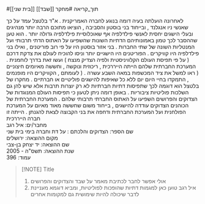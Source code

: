 #תוך_קריאה #מחקר 
[[שבד]]
[[בית שני]]

לאחרונה הועלתה בעיה דומה בנוגע לחברה האמריקנית . א"ד בלטצל עמד על כך שאנשי ניו אנגלנד , ובייחוד בני בוסטון והסביבה , הוציאו מתוכם הרבה יותר מנהיגים ובעלי הישגים יחסית לאנשי פילדלפיה אף שאוכלוסיית פילדלפיה גדולה יותר . הוא טען שההסבר לכך טמון באמונותיהם הדתיות השונות שהשפיעו על האתוס הדתי תרבותי ועל המנטליות השונה של שתי החברות . בני אזור בוסטון היו על פי רוב פוריטנים , ואילו בני פילדלפיה היו קוויקרים . הפוריטנים היו הישגיים יותר וניסו להוכיח לעולם את צדקת דרכם ( על פי תפיסת העולם הקלוויניסטית ולפיה הצדיק מנצח ) ועשו זאת בדרך לוחמנית . המערכת החברתית שלהם הייתה הייררכית , ריכוזית ונוקשה , וחששה מאיומים חיצוניים ( ראו למשל את ציד המכשפות במאה השבע עשרה . ( לעומתם , הקוויקרים היו מופנמים , התמקדו בחיי היום יום ללא כל שאיפות להישגים פוליטיים או חברתיים . מחקרו של בלטצל הוא דוגמה לכך שתפיסות דתיות חברתיות לא רק יוצרות תרבות אלא שיש להן גם השלכות פוליטיות ציבוריות . באופן דומה ניתן לטעון כי תפיסות העולם המנוגדות של הצדוקים והפרושים השפיעו על האתוס החברתי תרבותי שלהם . המערכת החברתית של הכוהנים הצדוקים עודדה להישגים , בייחוד משום שחששה מאוד מאיום על המערכת הפולחנית ועל המערכת החברתית ודחפה את בני הקבוצה לצאת להגנתן . הייתה זו חברה הייררכית  
מחבר/ים: איל רגב  
שם הספר: הצדוקים והלכתם : על דת וחברה בימי בית שני  
מקום ההוצאה: ירושלים  
שם ההוצאה: יד יצחק בן-צבי  
שנת ההוצאה: תשס"ה - 2005  
עמוד: 396



> [!NOTE] Title
> 1. אולי אפשר לחבר לכתיבת מאמר על שבד והצדוקים והפרושים
> 2. איל רגב טוען כאן למגמות דתיות שהופכות לפוליטיות, ומביא דוגמא מעניינת לדבר שיכולה להיות שימושית גם למקומות אחרים

